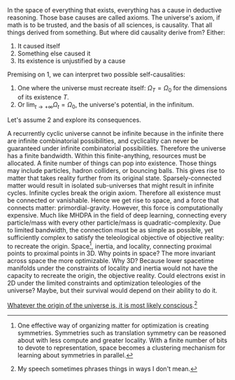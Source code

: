 In the space of everything that exists, everything has a cause in deductive reasoning. Those base causes are called axioms. The universe's axiom, if math is to be trusted, and the basis of all sciences, is causality. That all things derived from something. But where did causality derive from? Either:

1. It caused itself
2. Something else caused it
3. Its existence is unjustified by a cause

Premising on 1, we can interpret two possible self-causalities:

1. One where the universe must recreate itself: $\Omega_T = \Omega_0$ for the dimensions of its existence $T$.
2. Or $\lim_{t \to +\infty} \Omega_t = \Omega_0$, the universe's potential, in the infinitum.

Let's assume 2 and explore its consequences.

A recurrently cyclic universe cannot be infinite because in the infinite there are infinite combinatorial possibilities, and cyclicality can never be guaranteed under infinite combinatorial possibilities. Therefore the universe has a finite bandwidth. Within this finite-anything, resources must be allocated. A finite number of things can pop into existence. Those things may include particles, hadron colliders, or bouncing balls. This gives rise to matter that takes reality further from its original state. Sparsely-connected matter would result in isolated sub-universes that might result in infinite cycles. Infinite cycles break the origin axiom. Therefore all existence must be connected or vanishable. Hence we get rise to space, and a force that connects matter: primordial-gravity. However, this force is computationally expensive. Much like MHDPA in the field of deep learning, connecting every particle/mass with every other particle/mass is quadratic-complexity. Due to limited bandwidth, the connection must be as simple as possible, yet sufficiently complex to satisfy the teleological objective of objective reality: to recreate the origin. Space[^2], inertia, and locality, connecting proximal points to proximal points in 3D. Why points in space? The more invariant across space the more optimizable. Why 3D? Because lower spacetime manifolds under the constraints of locality and inertia would not have the capacity to recreate the origin, the objective reality. Could electrons exist in 2D under the limited constraints and optimization teleologies of the universe? Maybe, but their survival would depend on their ability to do it.

[Whatever the origin of the universe is, it is most likely conscious](Stuff11-Consciousness.md).[^1]

[^1]: My speech sometimes phrases things in ways I don't mean.
[^2]: One effective way of organizing matter for optimization is creating symmetries. Symmetries such as translation symmetry can be reasoned about with less compute and greater locality. With a finite number of bits to devote to representation, space becomes a clustering mechanism for learning about symmetries in parallel.
